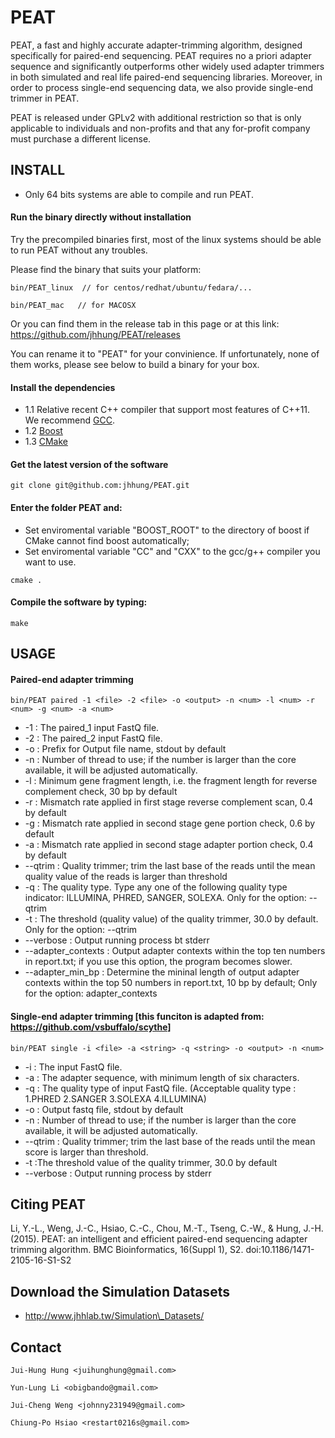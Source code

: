 PEAT
=========
PEAT, a fast and highly accurate adapter-trimming algorithm, designed specifically for paired-end sequencing. PEAT requires no a priori adapter sequence and significantly outperforms other widely used adapter trimmers in both simulated and real life paired-end sequencing libraries. Moreover, in order to process single-end sequencing data, we also provide single-end trimmer in PEAT.

PEAT is released under GPLv2 with additional restriction so that is only applicable to individuals and non-profits and that any for-profit company must purchase a different license.

## INSTALL

* Only 64 bits systems are able to compile and run PEAT. 

#### Run the binary directly without installation 

Try the precompiled binaries first, most of the linux systems should be able to run PEAT without any troubles.

Please find the binary that suits your platform:

```
bin/PEAT_linux  // for centos/redhat/ubuntu/fedara/...

bin/PEAT_mac   // for MACOSX
```

Or you can find them in the release tab in this page or at this link:
https://github.com/jhhung/PEAT/releases

You can rename it to "PEAT" for your convinience.
If unfortunately, none of them works, please see below to build a binary for your box.

#### Install the dependencies

- 1.1 Relative recent C++ compiler that support most features of C++11. We recommend [GCC](http://gcc.gnu.org/).
- 1.2 [Boost](http://www.boost.org/users/download/)
- 1.3 [CMake](http://www.cmake.org/)

#### Get the latest version of the software

```
git clone git@github.com:jhhung/PEAT.git
```

#### Enter the folder PEAT and:

- Set enviromental variable "BOOST_ROOT" to the directory of boost if CMake cannot find boost automatically;
- Set enviromental variable "CC" and "CXX" to the gcc/g++ compiler you want to use.	

```
cmake .
```
   
	
#### Compile the software by typing:

```
make
```

## USAGE

#### Paired-end adapter trimming

```
bin/PEAT paired -1 <file> -2 <file> -o <output> -n <num> -l <num> -r <num> -g <num> -a <num>
```

- -1 : The paired_1 input FastQ file.
- -2 : The paired_2 input FastQ file.
- -o : Prefix for Output file name, stdout by default
- -n : Number of thread to use; if the number is larger than the core available, it will be adjusted automatically.
- -l : Minimum gene fragment length, i.e. the fragment length for reverse complement check, 30 bp by default
- -r : Mismatch rate applied in first stage reverse complement scan, 0.4 by default
- -g : Mismatch rate applied in second stage gene portion check, 0.6 by default
- -a : Mismatch rate applied in second stage adapter portion check, 0.4 by default
- --qtrim : Quality trimmer; trim the last base of the reads until the mean quality value of the reads is larger than threshold
- -q : The quality type. Type any one of the following quality type indicator: ILLUMINA, PHRED, SANGER, SOLEXA. Only for the option: --qtrim
- -t : The threshold (quality value) of the quality trimmer, 30.0 by default. Only for the option: --qtrim
- --verbose : Output running process bt stderr
- --adapter_contexts : Output adapter contexts within the top ten numbers in report.txt; if you use this option, the program becomes slower.
- --adapter_min_bp : Determine the mininal length of output adapter contexts within the top 50 numbers in report.txt, 10 bp by default; Only for the option: adapter_contexts


#### Single-end adapter trimming [this funciton is adapted from: https://github.com/vsbuffalo/scythe]

```
bin/PEAT single -i <file> -a <string> -q <string> -o <output> -n <num>
```

- -i : The input FastQ file.
- -a : The adapter sequence, with minimum length of six characters.
- -q : The quality type of input FastQ file. (Acceptable quality type : 1.PHRED 2.SANGER 3.SOLEXA 4.ILLUMINA)
- -o : Output fastq file, stdout by default
- -n : Number of thread to use; if the number is larger than the core available, it will be adjusted automatically.
- --qtrim : Quality trimmer; trim the last base of the reads until the mean score is larger than threshold.
- -t :The threshold value of the quality trimmer, 30.0 by default
- --verbose : Output running process by stderr 

## Citing PEAT
Li, Y.-L., Weng, J.-C., Hsiao, C.-C., Chou, M.-T., Tseng, C.-W., & Hung, J.-H. (2015). PEAT: an intelligent and efficient paired-end sequencing adapter trimming algorithm. BMC Bioinformatics, 16(Suppl 1), S2. doi:10.1186/1471-2105-16-S1-S2

## Download the Simulation Datasets

- http://www.jhhlab.tw/Simulation\_Datasets/

## Contact
	Jui-Hung Hung <juihunghung@gmail.com>

	Yun-Lung Li <obigbando@gmail.com>
	
    Jui-Cheng Weng <johnny231949@gmail.com>
	
    Chiung-Po Hsiao <restart0216s@gmail.com>
    
